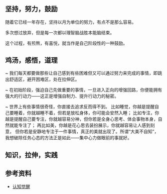 # 

## 坚持，努力，鼓励
随着它已经一年存在，坚持以月为单位的努力，有点不是那么容易。

多次想过放弃，但是每一次都以理智脑战胜本能脑结束。

这个过程，有煎熬，有喜悦，就当作是自己阶段性的一种鼓励。

## 鸡汤，感悟，道理

~ 我们每天都要做那些让自己感到有些困难但又可以通过努力来完成的事情，即跳出舒适区，避开困难区，处在拉伸区。

~ 在初始阶段，强迫自己先做重要的事情，一旦进入正向的增强回路，你便能拥有强大的行动力——这正是增强自制力、提升行动力的秘密。

~ 世界上有些事情很奇怪，你直接去追求反而得不到。
比如睡觉，你越是提醒自己要睡着，你就越睡不着，但若是放松身体，你可能会安然入睡；
比如专注，你越是提醒自己要专注，你就越容易分神，但你若是全身心思考、体会事物本身，自然就能专注了；
再比如美，你越是花心思去装扮展示，你就越容易让人感到刻意，
但你若是安静地专注于一件事情，真正的美就出现了。所谓“大美不自知”，我想破除任务心态的方法正是如此——集中心力做眼前的事就好。


## 知识，拉伸，实践





## 参考资料

* [认知觉醒]()
